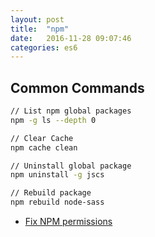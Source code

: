 ```yaml
---
layout: post
title:  "npm"
date:   2016-11-28 09:07:46
categories: es6
---
```


## Common Commands

```bash
// List npm global packages
npm -g ls --depth 0

// Clear Cache
npm cache clean

// Uninstall global package
npm uninstall -g jscs

// Rebuild package
npm rebuild node-sass
```

- [Fix NPM permissions](https://docs.npmjs.com/getting-started/fixing-npm-permissions)

